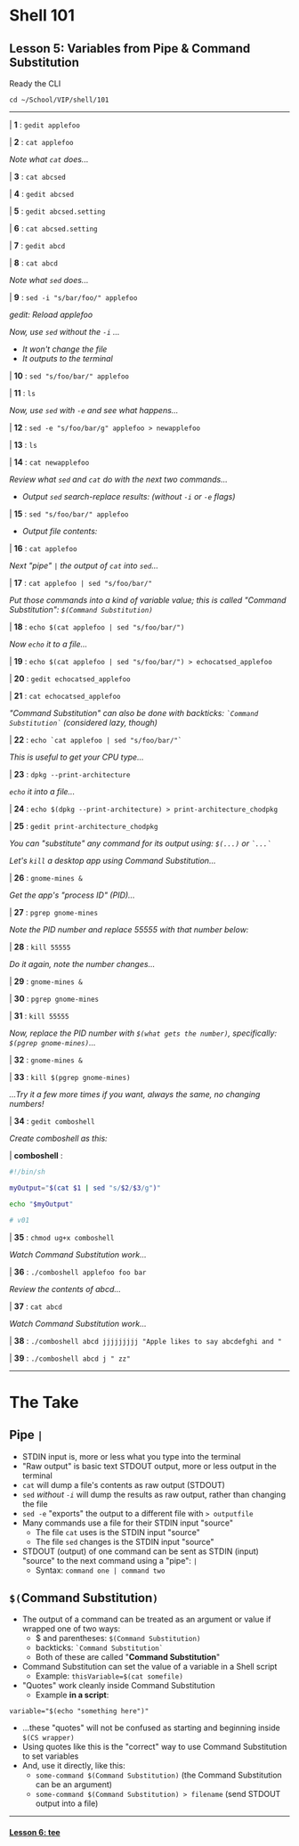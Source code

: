 # Shell 101
## Lesson 5: Variables from Pipe & Command Substitution

Ready the CLI

`cd ~/School/VIP/shell/101`

___

| **1** : `gedit applefoo`

| **2** : `cat applefoo`

*Note what `cat` does...*

| **3** : `cat abcsed`

| **4** : `gedit abcsed`

| **5** : `gedit abcsed.setting`

| **6** : `cat abcsed.setting`

| **7** : `gedit abcd`

| **8** : `cat abcd`

*Note what `sed` does...*

| **9** : `sed -i "s/bar/foo/" applefoo`

*gedit: Reload applefoo*

*Now, use `sed` without the `-i` ...*
  - *It won't change the file*
  - *It outputs to the terminal*

| **10** : `sed "s/foo/bar/" applefoo`

| **11** : `ls`

*Now, use `sed` with `-e` and see what happens...*

| **12** : `sed -e "s/foo/bar/g" applefoo > newapplefoo`

| **13** : `ls`

| **14** : `cat newapplefoo`

*Review what `sed` and `cat` do with the next two commands...*

- *Output `sed` search-replace results: (without `-i` or `-e` flags)*

| **15** : `sed "s/foo/bar/" applefoo`

- *Output file contents:*

| **16** : `cat applefoo`

*Next "pipe" `|` the output of `cat` into `sed`...*

| **17** : `cat applefoo | sed "s/foo/bar/"`

*Put those commands into a kind of variable value; this is called "Command Substitution": `$(Command Substitution)`*

| **18** : `echo $(cat applefoo | sed "s/foo/bar/")`

*Now `echo` it to a file...*

| **19** : `echo $(cat applefoo | sed "s/foo/bar/") > echocatsed_applefoo`

| **20** : `gedit echocatsed_applefoo`

| **21** : `cat echocatsed_applefoo`

*"Command Substitution" can also be done with backticks: `` `Command Substitution` `` (considered lazy, though)*

| **22** : `` echo `cat applefoo | sed "s/foo/bar/"` ``

*This is useful to get your CPU type...*

| **23** : `dpkg --print-architecture`

*`echo` it into a file...*

| **24** : `echo $(dpkg --print-architecture) > print-architecture_chodpkg`

| **25** : `gedit print-architecture_chodpkg`

*You can "substitute" any command for its output using: `$(...)` or `` `...` ``*

*Let's `kill` a desktop app using Command Substitution...*

| **26** : `gnome-mines &`

*Get the app's "process ID" (PID)...*

| **27** : `pgrep gnome-mines`

*Note the PID number and replace 55555 with that number below:*

| **28** : `kill 55555`

*Do it again, note the number changes...*

| **29** : `gnome-mines &`

| **30** : `pgrep gnome-mines`

| **31** : `kill 55555`

*Now, replace the PID number with `$(what gets the number)`, specifically: `$(pgrep gnome-mines)`...*

| **32** : `gnome-mines &`

| **33** : `kill $(pgrep gnome-mines)`

*...Try it a few more times if you want, always the same, no changing numbers!*

| **34** : `gedit comboshell`

*Create comboshell as this:*

| **comboshell** :

```sh
#!/bin/sh

myOutput="$(cat $1 | sed "s/$2/$3/g")"

echo "$myOutput"

# v01
```

| **35** : `chmod ug+x comboshell`

*Watch Command Substitution work...*

| **36** : `./comboshell applefoo foo bar`

*Review the contents of abcd...*

| **37** : `cat abcd`

*Watch Command Substitution work...*

| **38** : `./comboshell abcd jjjjjjjjj "Apple likes to say abcdefghi and "`

| **39** : `./comboshell abcd j " zz"`

___

# The Take

## Pipe `|`
- STDIN input is, more or less what you type into the terminal
- "Raw output" is basic text STDOUT output, more or less output in the terminal
- `cat` will dump a file's contents as raw output (STDOUT)
- `sed` *without `-i`* will dump the results as raw output, rather than changing the file
- `sed -e` "exports" the output to a different file with `> outputfile`
- Many commands use a file for their STDIN input "source"
  - The file `cat` uses is the STDIN input "source"
  - The file `sed` changes is the STDIN input "source"
- STDOUT (output) of one command can be sent as STDIN (input) "source" to the next command using a "pipe": `|`
  - Syntax: `command one | command two`

## `$(`Command Substitution`)`
- The output of a command can be treated as an argument or value if wrapped one of two ways:
  - $ and parentheses: `$(Command Substitution)`
  - backticks: `` `Command Substitution` ``
  - Both of these are called "**Command Substitution**"
- Command Substitution can set the value of a variable in a Shell script
  - Example: `thisVariable=$(cat somefile)`
- "Quotes" work cleanly inside Command Substitution
  - Example **in a script**:
```shell
variable="$(echo "something here")"
```
  - ...these "quotes" will not be confused as starting and beginning inside `$(CS wrapper)`
  - Using quotes like this is the "correct" way to use Command Substitution to set variables
- And, use it directly, like this:
  - `some-command $(Command Substitution)` (the Command Substitution can be an argument)
  - `some-command $(Command Substitution) > filename` (send STDOUT output into a file)

___

#### [Lesson 6: tee](https://github.com/inkVerb/vip/blob/master/101-shell/Lesson-06.md)
